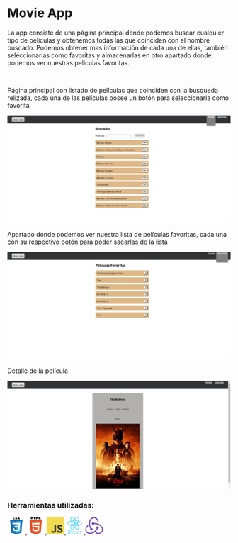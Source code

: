 # Movie App

<p>La app consiste de una página principal donde podemos buscar cualquier tipo de películas y obtenemos todas las que coinciden con el nombre buscado. Podemos obtener mas información de cada una de ellas, también seleccionarlas como favoritas y almacenarlas en otro apartado donde podemos ver nuestras peliculas favoritas.</p>
<br/>
<p>Página principal con listado de películas que coinciden con la busqueda relizada, cada una de las películas posee un botón para seleccionarla como favorita</p>
<img src='./src/img/movieapp11.png' />
<br/>
<p>Apartado donde podemos ver nuestra lista de películas favoritas, cada una con su respectivo botón para poder sacarlas de la lista</p>
<img src='./src/img/movieapp22.png' />
<br/>
<p>Detalle de la película</p>
<img src='./src/img/movieapp33.png' />


<h3 align="left">Herramientas utilizadas:</h3>
<p align="left"> <a href="https://www.w3schools.com/css/" target="_blank" rel="noreferrer"> <img src="https://raw.githubusercontent.com/devicons/devicon/master/icons/css3/css3-original-wordmark.svg" alt="css3" width="40" height="40"/> </a><a href="https://www.w3.org/html/" target="_blank" rel="noreferrer"> <img src="https://raw.githubusercontent.com/devicons/devicon/master/icons/html5/html5-original-wordmark.svg" alt="html5" width="40" height="40"/> </a> <a href="https://developer.mozilla.org/en-US/docs/Web/JavaScript" target="_blank" rel="noreferrer"> <img src="https://raw.githubusercontent.com/devicons/devicon/master/icons/javascript/javascript-original.svg" alt="javascript" width="40" height="40"/> </a> <a href="https://reactjs.org/" target="_blank" rel="noreferrer"> <img src="https://raw.githubusercontent.com/devicons/devicon/master/icons/react/react-original-wordmark.svg" alt="react" width="40" height="40"/> </a> <a href="https://redux.js.org" target="_blank" rel="noreferrer"> <img src="https://raw.githubusercontent.com/devicons/devicon/master/icons/redux/redux-original.svg" alt="redux" width="40" height="40"/> </a> </p>
